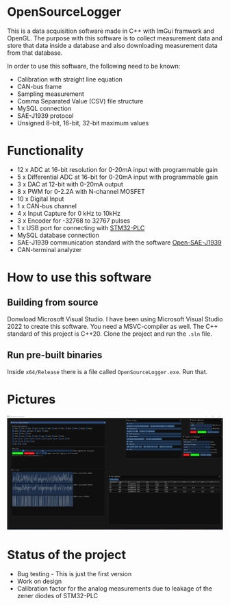 # OpenSourceLogger

This is a data acquisition software made in C++ with ImGui framwork and OpenGL.
The purpose with this software is to collect measurement data and store that data inside a database
and also downloading measurement data from that database. 

In order to use this software, the following need to be known:

* Calibration with straight line equation
* CAN-bus frame
* Sampling measurement
* Comma Separated Value (CSV) file structure
* MySQL connection
* SAE-J1939 protocol
* Unsigned 8-bit, 16-bit, 32-bit maximum values

# Functionality

* 12 x ADC at 16-bit resolution for 0-20mA input with programmable gain
* 5 x Differential ADC at 16-bit for 0-20mA input with programmable gain
* 3 x DAC at 12-bit with 0-20mA output
* 8 x PWM for 0-2.2A with N-channel MOSFET
* 10 x Digital Input
* 1 x CAN-bus channel
* 4 x Input Capture for 0 kHz to 10kHz
* 3 x Encoder for -32768 to 32767 pulses
* 1 x USB port for connecting with [STM32-PLC](https://github.com/DanielMartensson/OpenSourceLogger)
* MySQL database connection
* SAE-J1939 communication standard with the software [Open-SAE-J1939](https://github.com/DanielMartensson/Open-SAE-J1939)
* CAN-terminal analyzer

# How to use this software

## Building from source

Donwload Microsoft Visual Studio. I have been using Microsoft Visual Studio 2022 to create this software.
You need a MSVC-compiler as well. The C++ standard of this project is C++20. Clone the project and 
run the `.sln` file.

## Run pre-built binaries

Inside `x64/Release` there is a file called `OpenSourceLogger.exe`. Run that.

# Pictures

![a](https://raw.githubusercontent.com/DanielMartensson/OpenSourceLogger/main/pictures/Mainview.png)

# Status of the project

* Bug testing - This is just the first version
* Work on design 
* Calibration factor for the analog measurements due to leakage of the zener diodes of STM32-PLC